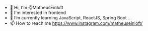 - 👋 Hi, I'm @MatheusEinloft
- 👀 I'm interested in frontend
- 🌱 I’m currently learning JavaScript, ReactJS, Spring Boot ...
- 📫 How to reach me https://www.instagram.com/matheuseinloft/
<!---
MatheusEinloft/MatheusEinloft is a ✨ special ✨ repository because its `README.md` (this file) appears on your GitHub profile.
You can click the Preview link to take a look at your changes.
--->
